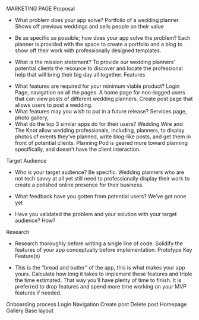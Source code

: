 MARKETING PAGE
Proposal

- What problem does your app solve?
  Portfolio of a wedding planner. Shows off previous weddings and sells people on their value

- Be as specific as possible; how does your app solve the problem?
  Each planner is provided with the space to create a portfolio and a blog to show off their work with professionally designed templates.

- What is the mission statement?
  To provide our wedding planners’ potential clients the resource to discover and locate the professional help that will bring their big day all together.
  Features

* What features are required for your minimum viable product?
  Login Page, navigation on all the pages. A home page for non-logged users that can view posts of different wedding planners. Create post page that allows users to post a wedding.
* What features may you wish to put in a future release?
  Services page, photo gallery,
* What do the top 3 similar apps do for their users?
  Wedding Wire and The Knot allow wedding professionals, including, planners, to display photos of events they’ve planned, write blog-like posts, and get them in front of potential clients. Planning Pod is geared more toward planning specifically, and doesn’t have the client interaction.

Target Audience

- Who is your target audience? Be specific.
  Wedding planners who are not tech savvy at all yet still need to professionally display their work to create a polished online presence for their business.

- What feedback have you gotten from potential users?
  We’ve got none yet

- Have you validated the problem and your solution with your target audience? How?

Research

- Research thoroughly before writing a single line of code. Solidify the features of your app conceptually before implementation.
  Prototype Key Feature(s)

* This is the “bread and butter” of the app, this is what makes your app yours. Calculate how long it takes to implement these features and triple the time estimated. That way you’ll have plenty of time to finish. It is preferred to drop features and spend more time working on your MVP features if needed.

Onboarding process
Login
Navigation
Create post
Delete post
Homepage
Gallery
Base layout
